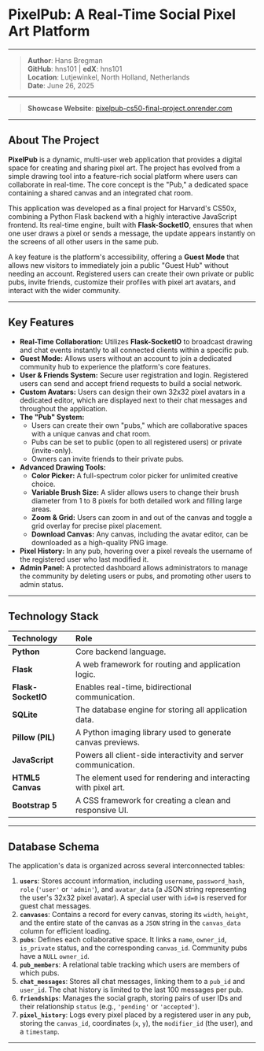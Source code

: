 # PixelPub: A Real-Time Social Pixel Art Platform

---
> **Author**: Hans Bregman  
> **GitHub**: hns101 | **edX**: hns101  
> **Location**: Lutjewinkel, North Holland, Netherlands  
> **Date**: June 26, 2025  
---

> **Showcase Website**: [pixelpub-cs50-final-project.onrender.com](https://pixelpub-cs50-final-project.onrender.com/)   

---

## About The Project

**PixelPub** is a dynamic, multi-user web application that provides a digital space for creating and sharing pixel art. The project has evolved from a simple drawing tool into a feature-rich social platform where users can collaborate in real-time. The core concept is the "Pub," a dedicated space containing a shared canvas and an integrated chat room.

This application was developed as a final project for Harvard's CS50x, combining a Python Flask backend with a highly interactive JavaScript frontend. Its real-time engine, built with **Flask-SocketIO**, ensures that when one user draws a pixel or sends a message, the update appears instantly on the screens of all other users in the same pub.

A key feature is the platform's accessibility, offering a **Guest Mode** that allows new visitors to immediately join a public "Guest Hub" without needing an account. Registered users can create their own private or public pubs, invite friends, customize their profiles with pixel art avatars, and interact with the wider community.

---

## Key Features

* **Real-Time Collaboration:** Utilizes **Flask-SocketIO** to broadcast drawing and chat events instantly to all connected clients within a specific pub.
* **Guest Mode:** Allows users without an account to join a dedicated community hub to experience the platform's core features.
* **User & Friends System:** Secure user registration and login. Registered users can send and accept friend requests to build a social network.
* **Custom Avatars:** Users can design their own 32x32 pixel avatars in a dedicated editor, which are displayed next to their chat messages and throughout the application.
* **The "Pub" System:**
    * Users can create their own "pubs," which are collaborative spaces with a unique canvas and chat room.
    * Pubs can be set to public (open to all registered users) or private (invite-only).
    * Owners can invite friends to their private pubs.
* **Advanced Drawing Tools:**
    * **Color Picker:** A full-spectrum color picker for unlimited creative choice.
    * **Variable Brush Size:** A slider allows users to change their brush diameter from 1 to 8 pixels for both detailed work and filling large areas.
    * **Zoom & Grid:** Users can zoom in and out of the canvas and toggle a grid overlay for precise pixel placement.
    * **Download Canvas:** Any canvas, including the avatar editor, can be downloaded as a high-quality PNG image.
* **Pixel History:** In any pub, hovering over a pixel reveals the username of the registered user who last modified it.
* **Admin Panel:** A protected dashboard allows administrators to manage the community by deleting users or pubs, and promoting other users to admin status.

---

## Technology Stack

| Technology      | Role                                                      |
| :-------------- | :-------------------------------------------------------- |
| **Python** | Core backend language.                                    |
| **Flask** | A web framework for routing and application logic.        |
| **Flask-SocketIO**| Enables real-time, bidirectional communication.           |
| **SQLite** | The database engine for storing all application data.     |
| **Pillow (PIL)**| A Python imaging library used to generate canvas previews. |
| **JavaScript** | Powers all client-side interactivity and server communication. |
| **HTML5 Canvas**| The element used for rendering and interacting with pixel art. |
| **Bootstrap 5** | A CSS framework for creating a clean and responsive UI.      |

---

## Database Schema

The application's data is organized across several interconnected tables:

1.  **`users`**: Stores account information, including `username`, `password_hash`, `role` (`'user'` or `'admin'`), and `avatar_data` (a JSON string representing the user's 32x32 pixel avatar). A special user with `id=0` is reserved for guest chat messages.
2.  **`canvases`**: Contains a record for every canvas, storing its `width`, `height`, and the entire state of the canvas as a `JSON` string in the `canvas_data` column for efficient loading.
3.  **`pubs`**: Defines each collaborative space. It links a `name`, `owner_id`, `is_private` status, and the corresponding `canvas_id`. Community pubs have a `NULL` `owner_id`.
4.  **`pub_members`**: A relational table tracking which users are members of which pubs.
5.  **`chat_messages`**: Stores all chat messages, linking them to a `pub_id` and `user_id`. The chat history is limited to the last 100 messages per pub.
6.  **`friendships`**: Manages the social graph, storing pairs of user IDs and their relationship `status` (e.g., `'pending'` or `'accepted'`).
7.  **`pixel_history`**: Logs every pixel placed by a registered user in any pub, storing the `canvas_id`, coordinates (`x`, `y`), the `modifier_id` (the user), and a `timestamp`.

---


